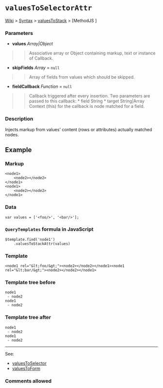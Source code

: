 # `valuesToSelectorAttr` #
[Wiki](http://code.google.com/p/querytemplates/w/list) > [Syntax](Syntax.md) > [valuesToStack](valuesToStackSyntax.md) > [MethodJS ]
### Parameters ###
  * **values** _Array|Object_
> > Associative array or Object containing markup, text or instance of Callback.
  * **skipFields** _Array_ = `null`
> > Array of fields from values which should be skipped.
  * **fieldCallback** _Function_ = `null`
> > Callback triggered after every insertion. Two parameters are passed to this callback:
      * field String
      * target String|Array
> > Context (this) for the callback is node matched for a field.

### Description ###
Injects markup from values' content (rows or attributes)  actually matched nodes.

## Example ##

### Markup ###
```
<node1>
	<node2></node2>
</node1>
<node1>
	<node2></node2>
</node1>
```

### Data ###
```
var values = ['<foo/>', '<bar/>'];
```

### `QueryTemplates` formula in JavaScript ###
```
$template.find('node1')
	.valuesToStackAttr(values)
```

### Template ###
```
<node1 rel="&lt;foo/&gt;"><node2></node2></node1><node1 rel="&lt;bar/&gt;"><node2></node2></node1>
```

### Template tree before ###
```
node1
 - node2
node1
 - node2
```

### Template tree after ###
```
node1
 - node2
node1
 - node2
```


---

See:
  * [valuesToSelector](valuesToStackMethodJS.md)
  * [valuesToForm](valuesToFormMethodJS.md)

### Comments allowed ###